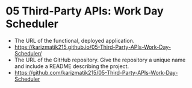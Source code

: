 # 05 Third-Party APIs: Work Day Scheduler
* The URL of the functional, deployed application.
* https://karizmatik215.github.io/05-Third-Party-APIs-Work-Day-Scheduler/
* The URL of the GitHub repository. Give the repository a unique name and include a README describing the project.
* https://github.com/karizmatik215/05-Third-Party-APIs-Work-Day-Scheduler
